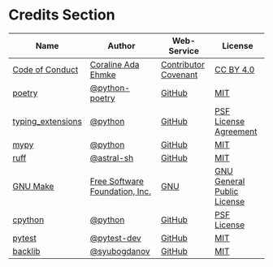 # Credits Section

| Name                    | Author                               | Web-Service                | License                          |
|-------------------------|--------------------------------------|----------------------------|----------------------------------|
| [Code of Conduct][01]   | [Coraline Ada Ehmke][02]             | [Contributor Covenant][03] | [CC BY 4.0][04]                  |
| [poetry][05]            | [@python-poetry][06]                 | [GitHub][07]               | [MIT][08]                        |
| [typing_extensions][09] | [@python][10]                        | [GitHub][11]               | [PSF License Agreement][12]      |
| [mypy][13]              | [@python][14]                        | [GitHub][15]               | [MIT][16]                        |
| [ruff][17]              | [@astral-sh][18]                     | [GitHub][19]               | [MIT][20]                        |
| [GNU Make][21]          | [Free Software Foundation, Inc.][22] | [GNU][23]                  | [GNU General Public License][24] |
| [cpython][25]           | [@python][26]                        | [GitHub][27]               | [PSF License][28]                |
| [pytest][29]            | [@pytest-dev][30]                    | [GitHub][31]               | [MIT][32]                        |
| [backlib][33]           | [@syubogdanov][34]                   | [GitHub][35]               | [MIT][36]                        |

[01]: https://www.contributor-covenant.org/version/2/1/code_of_conduct
[02]: https://where.coraline.codes
[03]: https://www.contributor-covenant.org
[04]: https://github.com/EthicalSource/contributor_covenant/blob/release/LICENSE.md

[05]: https://github.com/python-poetry/poetry
[06]: https://github.com/python-poetry
[07]: https://github.com
[08]: https://github.com/python-poetry/poetry/blob/main/LICENSE

[09]: https://github.com/python/typing_extensions
[10]: https://github.com/python
[11]: https://github.com
[12]: https://github.com/python/typing_extensions/blob/main/LICENSE

[13]: https://github.com/python/mypy
[14]: https://github.com/python
[15]: https://github.com
[16]: https://github.com/python/mypy/blob/master/LICENSE

[17]: https://github.com/astral-sh/ruff
[18]: https://github.com/astral-sh
[19]: https://github.com
[20]: https://github.com/astral-sh/ruff/blob/main/LICENSE

[21]: https://www.gnu.org/software/make
[22]: https://www.gnu.org/software/make/#mission-statement
[23]: https://www.gnu.org/
[24]: https://www.gnu.org/licenses/gpl-3.0.en.html

[25]: https://github.com/python/cpython
[26]: https://github.com/python
[27]: https://github.com
[28]: https://github.com/python/cpython/blob/main/LICENSE

[29]: https://github.com/pytest-dev/pytest
[30]: https://github.com/pytest-dev
[31]: https://github.com
[32]: https://github.com/pytest-dev/pytest/blob/main/LICENSE

[33]: https://github.com/syubogdanov/backlib
[34]: https://github.com/syubogdanov
[35]: https://github.com
[36]: https://github.com/syubogdanov/backlib/blob/main/LICENSE
